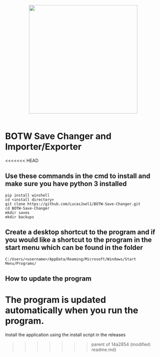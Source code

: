 <div align="center">
    <img src="./assets/logo.ico" width="350"></img>
</div>
<br>

# BOTW Save Changer and Importer/Exporter
<<<<<<< HEAD

## Use these commands in the cmd to install and make sure you have python 3 installed

```
pip install winshell
cd <install directory>
git clone https://github.com/LucasJoel1/BOTW-Save-Changer.git
cd BOTW-Save-Changer
mkdir saves
mkdir backups
```

## Create a desktop shortcut to the program and if you would like a shortcut to the program in the start menu which can be found in the folder
`C:/Users/<username>/AppData/Roaming/Microsoft/Windows/Start Menu/Programs/`

## How to update the program

The program is updated automatically when you run the program.
=======
Install the application using the install script in the releases
>>>>>>> parent of 14a2854 (modified:   readme.md)
